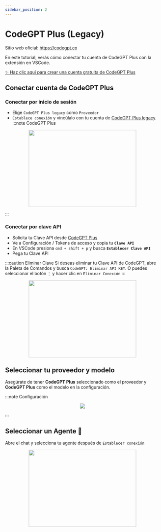 ```yaml
---
sidebar_position: 2
---
```


# CodeGPT Plus (Legacy)

Sitio web oficial: https://codegpt.co

En este tutorial, verás cómo conectar tu cuenta de CodeGPT Plus con la extensión en VSCode.

[✨ Haz clic aquí para crear una cuenta gratuita de CodeGPT Plus](https://account.codegpt.co/auth/register)

## Conectar cuenta de CodeGPT Plus

### Conectar por inicio de sesión
- Elige `CodeGPT Plus legacy` como `Proveedor`
- `Establece conexión` y vincúlalo con tu cuenta de [CodeGPT Plus legacy](https://account.codegpt.co/).
:::note CodeGPT Plus
<p align="center">
    <img width="350" height="250" src="https://github.com/davila7/code-gpt-docs/assets/37567214/6798ab1f-5d19-407a-bc28-b4a5b9ea9b3f" />
</p>
:::

### Conectar por clave API
  - Solicita tu Clave API desde [CodeGPT Plus](https://plus.codegpt.co/settings/apikey)
  - Ve a Configuración / Tokens de acceso y copia tu **`Clave API`**
  - En VSCode presiona ```cmd + shift + p``` y busca **`Establecer Clave API`**
  - Pega tu Clave API

:::caution Eliminar Clave
Si deseas eliminar tu Clave API de CodeGPT, abre la Paleta de Comandos y busca `CodeGPT: Eliminar API KEY`. O puedes seleccionar el botón `⋮` y hacer clic en `Eliminar Conexión`
:::

<p align="center">
      <img width="350" height="250" src="https://github.com/davila7/code-gpt-docs/assets/37567214/7a786f2e-f65d-4862-a1f7-61b705ff1cd5" />
</p>

## Seleccionar tu proveedor y modelo
Asegúrate de tener **CodeGPT Plus** seleccionado como el proveedor y **CodeGPT Plus** como el modelo en la configuración.

:::note Configuración
<p align="center">
    <img src="https://github-production-user-asset-6210df.s3.amazonaws.com/6216945/274446065-993eca0d-30e3-4642-8e08-c5e51381f0e6.png" />
</p>
:::

## Seleccionar un Agente 🤖
Abre el chat y selecciona tu agente después de `Establecer conexión`

<p align="center">
      <img width="350" height="250" src="https://github.com/davila7/code-gpt-docs/assets/37567214/774ca6a0-4e00-4e3f-b001-51c834dc5ecf" />
</p>
